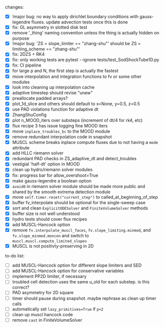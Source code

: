 changes:
- [x] !major bug: no way to apply dirichlet boundary conditions with gauss-legendre fluxes. update advection tests once this is done
- [x] fix: GL asymmetry in slotted disk test
- [x] remove '_thing' naming convention unless the thing is actually hidden on purpose
- [x] !major bug: 'ZS = slope_limiter == "zhang-shu"' should be ZS = limiting_scheme == "zhang-shu"'
- [x] fix: 2DZS + RK4
- [x] fix: only working tests are pytest --ignore tests/test_SodShockTube1D.py
- [x] fix: CI pipeline
- [x] for large p and N, the first step is actually the fastest
- [x] move interpolation and integration functions to fv or some other modules
- [x] look into cleaning up interpolation cache
- [x] adaptive timestep should revise "unew"
- [x] preallocate padded arrays?
- [x] plot_1d_slice and others should default to x=None, y=0.5, z=0.5
- [x] use PAD violations function for adaptive dt
- [x] ZhangShuConfig
- [x] plot n_MOOD_iters over substeps (increment of dt/4 for rk4, etc)
- [x] flux recipe 3 has issue logging fine MOOD iters
- [x] move `inplace_troubles_bc` to the MOOD module
- [x] remove redundant interpolation code in snapshot
- [x] MUSCL scheme breaks inplace compute fluxes due to not having a `mode` attribute
- [x] add HLLC riemann solver
- [x] redundant PAD checks in ZS_adaptive_dt and detect_troubles
- [x] vestigial 'half-dt' option in MOOD
- [x] clean up hydro/riemann solver modules
- [x] fix: progress bar for allow_overshoot=True
- [x] make gauss-legendre a boolean option
- [x] `avoid0` in riemann solver module should be made more public and shared by the smooth extrema detection module
- [x] move `self.timer.reset("current_step")` to called_at_beginning_of_step
- [x] buffer fv_interpolate should be optional for the single-sweep case
- [x] sort and clean `ExplicitODESolver` and `FiniteVolumeSolver` methods
- [x] buffer size is not well understood
- [x] hydro tests should cover flux recipes
- [x] add MUSCL-Hancock option
- [x] remove `fv.interpolate_muscl_faces`, `fv.slope_limiting.minmod`, and `fv.slope_minmod.moncen` and switch to `muscl.muscl.compute_limited_slopes`
- [x] MUSCL is not positivty-preserving in 2D

to-do list:
- [ ] add MUSCL-Hancock option for different slope limiters and SED
- [ ] add MUSCL-Hancock option for conservative variables
- [ ] implement PP2D limiter, if necessary
- [ ] troubled cell detection uses the same u_old for each substep. is this correct?
- [ ] PAD asymmetry for 2D square
- [ ] timer should pause during snapshot. maybe rephrase as clean up timer calls
- [ ] automatically set `lazy_primitives=True` if `p<2`
- [ ] clean up muscl hancock code
- [ ] remove `cast` in FiniteVolumeSolver
